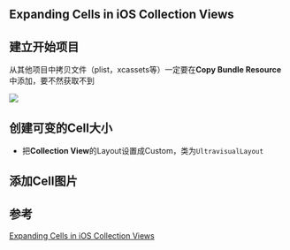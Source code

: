 Expanding Cells in iOS Collection Views
------------


## 建立开始项目

从其他项目中拷贝文件（plist，xcassets等）一定要在**Copy Bundle Resource**中添加，要不然获取不到

![](https://upload-images.jianshu.io/upload_images/1678135-7943abb29bb8f548.png?imageMogr2/auto-orient/strip%7CimageView2/2/w/1240)

## 创建可变的Cell大小

- 把**Collection View**的Layout设置成Custom，类为`UltravisualLayout`

## 添加Cell图片


## 参考

[Expanding Cells in iOS Collection Views](https://www.raywenderlich.com/7246-expanding-cells-in-ios-collection-views)
